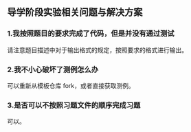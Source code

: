 ## 导学阶段实验相关问题与解决方案

### 1.我按照题目的要求完成了代码，但是并没有通过测试

请注意题目描述中对于输出格式的规定，按照要求的格式进行输出。

### 2.我不小心破坏了测例怎么办

可以重新从模板仓库 fork，或者直接获取测例。

### 3.是否可以不按照习题文件的顺序完成习题

可以。
